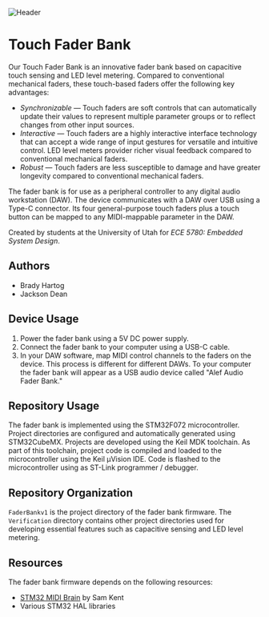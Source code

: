 ![Header](https://user-images.githubusercontent.com/19520849/166882946-8b9f3ceb-d19b-4c20-9c4b-a202c960e142.png)

# Touch Fader Bank

Our Touch Fader Bank is an innovative fader bank based on capacitive touch sensing and LED level metering. Compared to conventional mechanical faders, these touch-based faders offer the following key advantages:

- *Synchronizable* — Touch faders are soft controls that can automatically update their values to represent multiple parameter groups or to reflect changes from other input sources.
- *Interactive* — Touch faders are a highly interactive interface technology that can accept a wide range of input gestures for versatile and intuitive control. LED level meters provider richer visual feedback compared to conventional mechanical faders.
- *Robust* — Touch faders are less susceptible to damage and have greater longevity compared to conventional mechanical faders.

The fader bank is for use as a peripheral controller to any digital audio workstation (DAW). The device communicates with a DAW over USB using a Type-C connector. Its four general-purpose touch faders plus a touch button can be mapped to any MIDI-mappable parameter in the DAW.

Created by students at the University of Utah for *ECE 5780: Embedded System Design*.

## Authors
- Brady Hartog
- Jackson Dean

## Device Usage
1. Power the fader bank using a 5V DC power supply.
2. Connect the fader bank to your computer using a USB-C cable.
3. In your DAW software, map MIDI control channels to the faders on the device. This process is different for different DAWs. To your computer the fader bank will appear as a USB audio device called "Alef Audio Fader Bank."

## Repository Usage
The fader bank is implemented using the STM32F072 microcontroller. Project directories are configured and automatically generated using STM32CubeMX. Projects are developed using the Keil MDK toolchain. As part of this toolchain, project code is compiled and loaded to the microcontroller using the Keil μVision IDE. Code is flashed to the microcontroller using as ST-Link programmer / debugger.

## Repository Organization
`FaderBankv1` is the project directory of the fader bank firmware. The `Verification` directory contains other project directories used for developing essential features such as capacitive sensing and LED level metering.

## Resources
The fader bank firmware depends on the following resources:
- [STM32 MIDI Brain](https://github.com/samjkent/stm32f4-midi-brain) by Sam Kent
- Various STM32 HAL libraries
